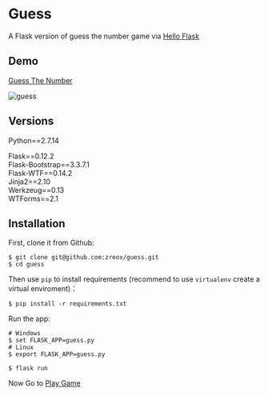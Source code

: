 # Guess
A Flask version of guess the number game via [Hello Flask](https://github.com/helloflask/guess)

## Demo
[Guess The Number](http://hit-game.herokuapp.com/)

![guess](https://img.pawoo.net/media_attachments/files/004/324/296/original/2030312608b0e7d1.png)

## Versions
Python==2.7.14

Flask==0.12.2  
Flask-Bootstrap==3.3.7.1  
Flask-WTF==0.14.2  
Jinja2==2.10  
Werkzeug==0.13  
WTForms==2.1

## Installation
First, clone it from Github:
```
$ git clone git@github.com:zreox/guess.git
$ cd guess
```

Then use `pip` to install requirements (recommend to use `virtualenv` create a virtual enviroment)：
```
$ pip install -r requirements.txt
```

Run the app:
```
# Windows
$ set FLASK_APP=guess.py
# Linux
$ export FLASK_APP=guess.py

$ flask run
```

Now Go to [Play Game](http://127.0.0.1:5000/)